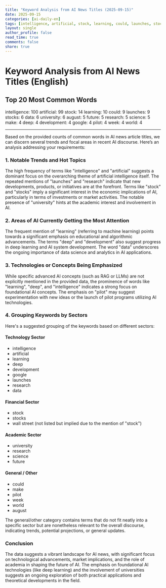```yaml
---
title: "Keyword Analysis from AI News Titles (2025-09-15)"
date: 2025-09-15
categories: [ai-daily-en]
tags: [intelligence, artificial, stock, learning, could, launches, stocks, data, university, august, future, research, science, make, deep, development, google, pilot, week, world]
layout: single
author_profile: false
read_time: true
comments: false
share: true
---
```


# Keyword Analysis from AI News Titles (English)

## Top 20 Most Common Words

intelligence: 100
artificial: 99
stock: 14
learning: 10
could: 9
launches: 9
stocks: 6
data: 6
university: 6
august: 5
future: 5
research: 5
science: 5
make: 4
deep: 4
development: 4
google: 4
pilot: 4
week: 4
world: 4

---

Based on the provided counts of common words in AI news article titles, we can discern several trends and focal areas in recent AI discourse. Here’s an analysis addressing your requirements:

### 1. Notable Trends and Hot Topics
The high frequency of terms like "intelligence" and "artificial" suggests a dominant focus on the overarching theme of artificial intelligence itself. The repeated mentions of "launches" and "research" indicate that new developments, products, or initiatives are at the forefront. Terms like "stock" and "stocks" imply a significant interest in the economic implications of AI, particularly in terms of investments or market activities. The notable presence of "university" hints at the academic interest and involvement in AI.

### 2. Areas of AI Currently Getting the Most Attention
The frequent mention of "learning" (referring to machine learning) points towards a significant emphasis on educational and algorithmic advancements. The terms "deep" and "development" also suggest progress in deep learning and AI system development. The word "data" underscores the ongoing importance of data science and analytics in AI applications.

### 3. Technologies or Concepts Being Emphasized
While specific advanced AI concepts (such as RAG or LLMs) are not explicitly mentioned in the provided data, the prominence of words like "learning", "deep", and "intelligence" indicates a strong focus on foundational AI concepts. The emphasis on "pilot" may suggest experimentation with new ideas or the launch of pilot programs utilizing AI technologies.

### 4. Grouping Keywords by Sectors
Here's a suggested grouping of the keywords based on different sectors:

#### Technology Sector
- intelligence
- artificial
- learning
- deep
- development
- google
- launches
- research
- data

#### Financial Sector
- stock
- stocks
- wall street (not listed but implied due to the mention of "stock")

#### Academic Sector
- university
- research
- science
- future

#### General / Other
- could
- make
- pilot
- week
- world
- august

The general/other category contains terms that do not fit neatly into a specific sector but are nonetheless relevant to the overall discourse, indicating trends, potential projections, or general updates.

### Conclusion
The data suggests a vibrant landscape for AI news, with significant focus on technological advancements, market implications, and the role of academia in shaping the future of AI. The emphasis on foundational AI technologies (like deep learning) and the involvement of universities suggests an ongoing exploration of both practical applications and theoretical developments in the field.
